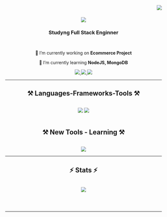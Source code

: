<img align="right" src="https://visitor-badge.laobi.icu/badge?page_id=italoBasilio.italoBasilio" />

<h1 align="center">
    <img src="https://readme-typing-svg.herokuapp.com/?font=Righteous&size=35&center=true&vCenter=true&width=500&height=70&duration=4000&lines=Hi+There!+👋;+I'm+Italo+Basilio!;" />
</h1>

<h3 align="center">Studyng Full Stack Enginner</h3>

<br/>

<div align="center">
 
 🔭 I’m currently working on **Ecommerce Project**
 
 🌱 I’m currently learning **NodeJS, MongoDB**

 </div>
 
<div align="center"> 
  <a href="mailto:italobasiliodasilva@gmail.com" target="_blank">
    <img src="https://img.shields.io/badge/Gmail-333333?style=for-the-badge&logo=gmail&logoColor=red" />
  </a>
  <a href="https://linkedin.com/in/italobasilio/" target="_blank">
    <img src="https://img.shields.io/badge/LinkedIn-0077B5?style=for-the-badge&logo=linkedin&logoColor=white" target="_blank" />
  </a>
  <a href="https://italobasilio.flyticon.com.br/" target="_blank">
     <img src="https://img.shields.io/badge/Portfolio-FF5722?style=for-the-badge&logo=todoist&logoColor=white" target="_blank" /> <!-- sqlite, safari, google-chrome are other good icon options -->
  </a>
</div>

 <hr/>
 
<h2 align="center">⚒️ Languages-Frameworks-Tools ⚒️</h2>
<br/>
<div align="center">
    <img src="https://skillicons.dev/icons?i=html,bootstrap,css,javascript,react,vscode,github,git" />
    <img src="https://skillicons.dev/icons?i=nodejs,express,mongodb,docker,postgres,mysql" /><br>
</div>

<br/>

<h2 align="center">⚒️ New Tools - Learning ⚒️</h2>
<br/>
<div align="center">
    <img src="https://skillicons.dev/icons?i=java" />
</div>

<hr/>

<h2 align="center">⚡ Stats ⚡</h2>
<br>
<div align=center>
  <img src = "https://github-readme-stats.vercel.app/api?username=ItaloBasilio&show_icons=true&theme="default" />
</div>

<br/><br/>

<hr/>

<br/>

<div align="center">

</div>

<br/>
